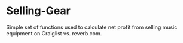 # Selling-Gear

Simple set of functions used to calculate net profit from selling music equipment on Craiglist vs. reverb.com. 
